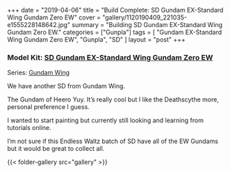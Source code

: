 +++
date = "2019-04-06"
title = "Build Complete: SD Gundam EX-Standard Wing Gundam Zero EW"
cover = "gallery/1120190409_221035-e1555228148642.jpg"
summary = "Building SD Gundam EX-Standard Wing Gundam Zero EW."
categories = ["Gunpla"]
tags = [
  "Gundam EX-Standard Wing Gundam Zero EW",
  "Gunpla",
  "SD"
]
layout = "post"
+++

### Model Kit: [SD Gundam EX-Standard Wing Gundam Zero EW](#)

Series: [Gundam Wing](https://en.wikipedia.org/wiki/Mobile_Suit_Gundam_Wing)

We have another SD from Gundam Wing.

The Gundam of Heero Yuy. It’s really cool but I like the Deathscythe more, personal preference I guess.

I wanted to start painting but currently still looking and learning from tutorials online.

I’m not sure if this Endless Waltz batch of SD have all of the EW Gundams but it would be great to collect all.

{{< folder-gallery src="gallery" >}}
